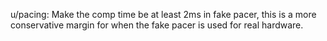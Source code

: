 u/pacing: Make the comp time be at least 2ms in fake pacer, this is a more
conservative margin for when the fake pacer is used for real hardware.
